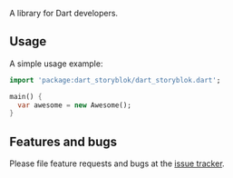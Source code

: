 A library for Dart developers.

## Usage

A simple usage example:

```dart
import 'package:dart_storyblok/dart_storyblok.dart';

main() {
  var awesome = new Awesome();
}
```

## Features and bugs

Please file feature requests and bugs at the [issue tracker][tracker].

[tracker]: http://example.com/issues/replaceme
